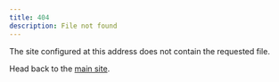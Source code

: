 ```yaml
---
title: 404
description: File not found
---
```


The site configured at this address does not contain the requested file.

Head back to the [main site](/).

